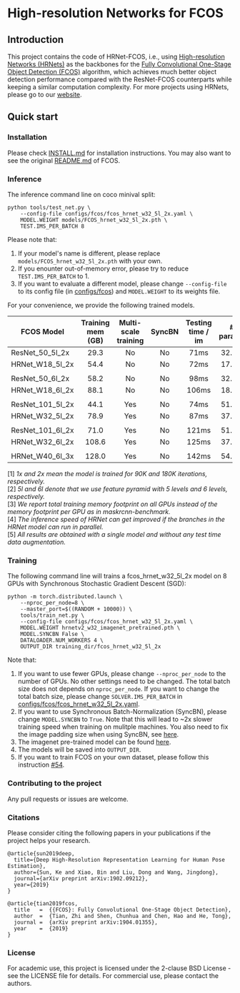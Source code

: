 # High-resolution Networks for FCOS

## Introduction
This project contains the code of HRNet-FCOS, i.e., using [High-resolution Networks (HRNets)](https://arxiv.org/pdf/1904.04514.pdf) as the backbones for the [Fully Convolutional One-Stage Object Detection (FCOS)](https://arxiv.org/abs/1904.01355) algorithm, which achieves much better object detection performance compared with the ResNet-FCOS counterparts while keeping a similar computation complexity. For more projects using HRNets, please go to our [website](https://github.com/HRNet).

## Quick start
### Installation

Please check [INSTALL.md](INSTALL.md) for installation instructions.
You may also want to see the original [README.md](FCOS_README.md) of FCOS.

### Inference
The inference command line on coco minival split:

    python tools/test_net.py \
        --config-file configs/fcos/fcos_hrnet_w32_5l_2x.yaml \
        MODEL.WEIGHT models/FCOS_hrnet_w32_5l_2x.pth \
        TEST.IMS_PER_BATCH 8

Please note that:
1) If your model's name is different, please replace `models/FCOS_hrnet_w32_5l_2x.pth` with your own.
2) If you enounter out-of-memory error, please try to reduce `TEST.IMS_PER_BATCH` to 1.
3) If you want to evaluate a different model, please change `--config-file` to its config file (in [configs/fcos](configs/fcos)) and `MODEL.WEIGHT` to its weights file.

For your convenience, we provide the following trained models.

FCOS Model | Training mem (GB) | Multi-scale training | SyncBN| Testing time / im | # params |GFLOPs| AP (minival) | Link
--- |:---:|:---:|:---:|:---:|:---:|:---:|:---:|:---:
ResNet_50_5l_2x           | 29.3 | No  |No | 71ms  |32.0M |190.0| 37.1 | [model](https://cloudstor.aarnet.edu.au/plus/s/dDeDPBLEAt19Xrl/download)
HRNet_W18_5l_2x           | 54.4 | No  |No | 72ms  |17.5M |180.3| 37.7 | [model](https://1drv.ms/u/s!Av9x_1oQAAoqeRND03CfS4HBONM?e=wT0G0O)
||
ResNet_50_6l_2x           | 58.2 | No  |No | 98ms  |32.7M |529.0| 37.1 | [model]()
HRNet_W18_6l_2x           | 88.1 | No  |No | 106ms |18.1M |515.1| 37.8 | [model](https://1drv.ms/u/s!Av9x_1oQAAoqeumBsKzXzZjE8Qs?e=fT1edk)
||
ResNet_101_5l_2x          | 44.1 | Yes |No | 74ms  |51.0M |261.2| 41.4 | [model](https://cloudstor.aarnet.edu.au/plus/s/vjL3L0AW7vnhRTo/download)
HRNet_W32_5l_2x           | 78.9 | Yes |No | 87ms  |37.3M |273.3| 41.9 | [model](https://1drv.ms/u/s!Av9x_1oQAAoqfPuN69wCHx26k0o?e=L7c5FX)
||
ResNet_101_6l_2x          | 71.0 | Yes |No | 121ms |51.6M |601.0| 41.5 | [model](https://1drv.ms/u/s!Av9x_1oQAAoqe7UH3Bh-kB8JuKA?e=EF9K0B)
HRNet_W32_6l_2x           | 108.6| Yes |No | 125ms |37.9M |608.0| 42.1 | [model](https://1drv.ms/u/s!Av9x_1oQAAoqfZn3Xt2CrKUI2rk?e=ZdJSPG)
||
HRNet_W40_6l_3x           | 128.0| Yes |No | 142ms |54.1M |682.9| 42.6 | [model](https://1drv.ms/u/s!Av9x_1oQAAoqfu-2x6aOIsGxSsg?e=OBbs5Z)

[1] *1x and 2x mean the model is trained for 90K and 180K iterations, respectively.*\
[2] *5l and 6l denote that we use feature pyramid with 5 levels and 6 levels, respectively.*\
[3] *We report total training memory footprint on all GPUs instead of the memory footprint per GPU as in maskrcnn-benchmark.*\
[4] *The inference speed of HRNet can get improved if the branches in the HRNet model can run in parallel.*\
[5] *All results are obtained with a single model and without any test time data augmentation.*

### Training

The following command line will trains a fcos_hrnet_w32_5l_2x model on 8 GPUs with Synchronous Stochastic Gradient Descent (SGD):

    python -m torch.distributed.launch \
        --nproc_per_node=8 \
        --master_port=$((RANDOM + 10000)) \
        tools/train_net.py \
        --config-file configs/fcos/fcos_hrnet_w32_5l_2x.yaml \
        MODEL.WEIGHT hrnetv2_w32_imagenet_pretrained.pth \
        MODEL.SYNCBN False \
        DATALOADER.NUM_WORKERS 4 \
        OUTPUT_DIR training_dir/fcos_hrnet_w32_5l_2x
        
Note that:
1) If you want to use fewer GPUs, please change `--nproc_per_node` to the number of GPUs. No other settings need to be changed. The total batch size does not depends on `nproc_per_node`. If you want to change the total batch size, please change `SOLVER.IMS_PER_BATCH` in [configs/fcos/fcos_hrnet_w32_5l_2x.yaml](configs/fcos/fcos_hrnet_w32_5l_2x.yaml).
2) If you want to use Synchronous Batch-Normalization (SyncBN), please change `MODEL.SYNCBN` to `True`. Note that this will lead to ~2x slower training speed when training on mulitple machines. You also need to fix the image padding size when using SyncBN, see [here](maskrcnn_benchmark/structures/image_list.py#L62).
3) The imagenet pre-trained model can be found [here](https://github.com/HRNet/HRNet-Object-Detection#faster-r-cnn).
4) The models will be saved into `OUTPUT_DIR`.
5) If you want to train FCOS on your own dataset, please follow this instruction [#54](https://github.com/tianzhi0549/FCOS/issues/54#issuecomment-497558687).
### Contributing to the project

Any pull requests or issues are welcome.

### Citations
Please consider citing the following papers in your publications if the project helps your research. 
```
@article{sun2019deep,
  title={Deep High-Resolution Representation Learning for Human Pose Estimation},
  author={Sun, Ke and Xiao, Bin and Liu, Dong and Wang, Jingdong},
  journal={arXiv preprint arXiv:1902.09212},
  year={2019}
}

@article{tian2019fcos,
  title   =  {{FCOS}: Fully Convolutional One-Stage Object Detection},
  author  =  {Tian, Zhi and Shen, Chunhua and Chen, Hao and He, Tong},
  journal =  {arXiv preprint arXiv:1904.01355},
  year    =  {2019}
}
```


### License

For academic use, this project is licensed under the 2-clause BSD License - see the LICENSE file for details. For commercial use, please contact the authors. 
